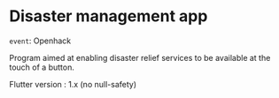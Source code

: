 # Disaster management app
`event`: Openhack

Program aimed at enabling disaster relief services to be available at the touch of a button.


Flutter version : 1.x (no null-safety)



